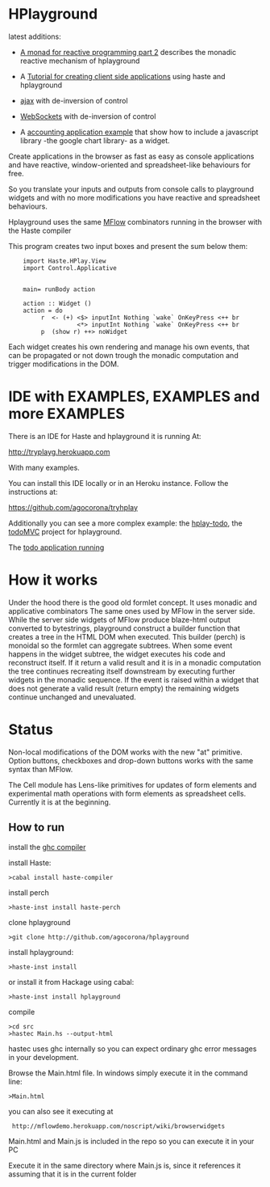 HPlayground
==========
latest additions:

* [A monad for reactive programming part 2](https://www.fpcomplete.com/user/agocorona/monad-reactive-programming-2) describes the monadic reactive mechanism of hplayground

* A [Tutorial for creating client side applications](http://www.airpair.com/haskell/posts/haskell-tutorial-introduction-to-web-apps) using haste and hplayground

* [ajax](http://tryplayg.herokuapp.com/try/ajax.hs/edit) with de-inversion of control

* [WebSockets](http://tryplayg.herokuapp.com/try/hplay-sockets.hs/edit) with de-inversion of control

* A [accounting application example](http://tryplayg.herokuapp.com/try/mybudget.hs/edit) that show how to include a javascript library -the google chart library- as a widget.

Create applications in the browser as fast as easy as console applications and have reactive, window-oriented
and spreadsheet-like behaviours for free.

So you translate your inputs and outputs from console calls to playground widgets and with no more modifications
you have reactive and spreadsheet behaviours.

Hplayground uses the same [MFlow](https://github.com/agocorona/MFLow) combinators running in the browser with the Haste compiler

This program creates two input boxes and present the sum below them:


        import Haste.HPlay.View
        import Control.Applicative


        main= runBody action

        action :: Widget ()
        action = do
             r  <- (+) <$> inputInt Nothing `wake` OnKeyPress <++ br
                       <*> inputInt Nothing `wake` OnKeyPress <++ br
             p  (show r) ++> noWidget

Each widget creates his own rendering and manage his own events, that can be propagated
or not down trough the monadic computation and trigger modifications in the DOM.

IDE with EXAMPLES, EXAMPLES and more EXAMPLES
============================================

There is an IDE for Haste and hplayground it is running At:

http://tryplayg.herokuapp.com

With many examples.

You can install this IDE locally or in an Heroku instance. Follow the instructions at:

https://github.com/agocorona/tryhplay


Additionally you can see a more complex example: the [hplay-todo](https://github.com/agocorona/hplay-todo),
 the [todoMVC](http://todomvc.com) project for hplayground.

The [todo application running](http://mflowdemo.herokuapp.com/todo.html)


How it works
============
Under the hood there is the good old formlet concept. It uses monadic and applicative combinators
The same ones used by MFlow in the server side. While the server side widgets of MFlow
produce blaze-html output converted to bytestrings, playground construct a builder function that
creates a tree in the HTML DOM when executed. This builder (perch) is monoidal so the formlet
can aggregate subtrees. When some event happens in the widget subtree, the widget executes
his code and reconstruct itself. If it return a valid result and it is in a monadic computation
the tree continues recreating itself downstream by executing further widgets in the monadic sequence.
If the event is raised within a widget that does not generate a valid result (return empty)
the remaining widgets continue unchanged and unevaluated.

Status
======

Non-local modifications of the DOM works with the new "at" primitive.
Option buttons, checkboxes and drop-down buttons works with the same syntax than MFlow.

The Cell module has Lens-like primitives for updates of form elements and experimental math
operations with form elements as spreadsheet cells. Currently it is at the beginning.

How to run
----------

install the [ghc compiler](http://www.haskell.org/platform/)

install Haste:

    >cabal install haste-compiler

install perch

    >haste-inst install haste-perch

clone hplayground

    >git clone http://github.com/agocorona/hplayground



install hplayground:

    >haste-inst install

  or install it from Hackage using cabal:

    >haste-inst install hplayground

compile

    >cd src
    >hastec Main.hs --output-html

hastec uses ghc internally so you can expect ordinary ghc error messages in your development.

Browse the Main.html file. In windows simply execute it in the command line:

    >Main.html

you can also see it executing at

     http://mflowdemo.herokuapp.com/noscript/wiki/browserwidgets

Main.html and Main.js is included in the repo so you can execute it in your PC

Execute it in the same directory where Main.js is, since it references it assuming that it is in the current folder

